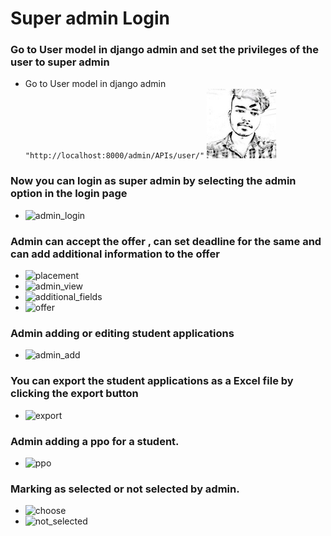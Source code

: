 # Super admin Login

### Go to User model in django admin and set the privileges of the user to super admin
- Go to User model in django admin `"http://localhost:8000/admin/APIs/user/"`
![admin_privileges](./wflow_images/me.png)

### Now you can login as super admin by selecting the admin option in the login page
- ![admin_login](wflow_images/Screenshot(135).png)

### Admin can accept the offer , can set deadline for the same and  can add additional information to the offer
<!-- 123 to 128 images -->
- ![placement](wflow_images/Screenshot(123).png)
- ![admin_view](wflow_images/Screenshot(124).png)
- ![additional_fields](wflow_images/Screenshot(125).png)
- ![offer](wflow_images/Screenshot(128).png)

### Admin adding or editing student applications
- ![admin_add](wflow_images/Screenshot(133).png)

### You can export the student applications as a Excel file by clicking the export button
- ![export](wflow_images/Screenshot(140).png)

### Admin adding a ppo for a student.
- ![ppo](wflow_images/Screenshot(134).png)

### Marking as selected or not selected by admin.
- ![choose](wflow_images/Screenshot(140).png)
- ![not_selected](wflow_images/Screenshot(141).png)
